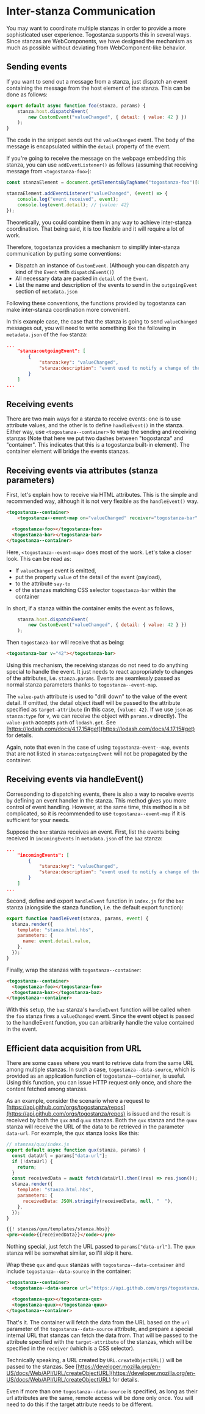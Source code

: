 # Inter-stanza Communication

You may want to coordinate multiple stanzas in order to provide a more sophisticated user experience. Togostanza supports this in several ways. Since stanzas are WebComponents, we have designed the mechanism as much as possible without deviating from WebComponent-like behavior.

## Sending events

If you want to send out a message from a stanza, just dispatch an event containing the message from the host element of the stanza. This can be done as follows:

```javascript
export default async function foo(stanza, params) {
    stanza.host.dispatchEvent(
        new CustomEvent("valueChanged", { detail: { value: 42 } })
    );
}
```

The code in the snippet sends out the `valueChanged` event. The body of the message is encapsulated within the `detail` property of the event.

If you're going to receive the message on the webpage embedding this stanza, you can use `addEventListener()` as follows (assuming that receiving message from `<togostanza-foo>`):

```javascript
const stanzaElement = document.getElementsByTagName("togostanza-foo")[0];

stanzaElement.addEventListener("valueChanged", (event) => {
    console.log("event received", event);
    console.log(event.detail); // {value: 42}
});
```

Theoretically, you could combine them in any way to achieve inter-stanza coordination. That being said, it is too flexible and it will require a lot of work.

Therefore, togostanza provides a mechanism to simplify inter-stanza communication by putting some conventions:

- Dispatch an instance of `CustomEvent`. (Although you can dispatch any kind of the `Event` with `dispatchEvent()`)
- All necessary data are packed in `detail` of the `Event`.
- List the name and description of the events to send in the `outgoingEvent` section of `metadata.json`

Following these conventions, the functions provided by togostanza can make inter-stanza coordination more convenient.

In this example case, the case that the stanza is going to send `valueChanged` messages out, you will need to write something like the following in `metadata.json` of the `foo` stanza:

```json
...
    "stanza:outgoingEvent": [
        {
            "stanza:key": "valueChanged",
            "stanza:description": "event used to notify a change of the value. payload is something like {value: 42}"
        }
    ]
...
```

## Receiving events

There are two main ways for a stanza to receive events: one is to use attribute values, and the other is to define `handleEvent()` in the stanza. Either way, use `<togostanza--container>` to wrap the sending and receiving stanzas (Note that here we put two dashes between "togostanza" and "container". This indicates that this is a togostanza built-in element). The container element will bridge the events stanzas.

## Receiving events via attributes (stanza parameters)

First, let's explain how to receive via HTML attributes. This is the simple and recommended way, although it is not very flexible as the `handleEvent()` way.

```html
<togostanza--container>
	<togostanza--event-map on="valueChanged" receiver="togostanza-bar" value-path="value" target-attribute="v">

  <togostanza-foo></togostanza-foo>
  <togostanza-bar></togostanza-bar>
</togostanza--container>
```

Here, `<togostanza--event-map>` does most of the work. Let's take a closer look. This can be read as:

- If `valueChanged` event is emitted,
- put the property `value` of the detail of the event (payload),
- to the attribute `say-to`
- of the stanzas matching CSS selector `togostanza-bar` within the container

In short, if a stanza within the container emits the event as follows,

```javascript
    stanza.host.dispatchEvent(
        new CustomEvent("valueChanged", { detail: { value: 42 } })
    );
```

Then `togostanza-bar` will receive that as being:

```html
<togostanza-bar v="42"></togostanza-bar>
```

Using this mechanism, the receiving stanzas do not need to do anything special to handle the event. It just needs to react appropriately to changes of the attributes, i.e. `stanza.params`. Events are seamlessly passed as normal stanza parameters thanks to `togostanza--event-map`.

The `value-path` attribute is used to "drill down" to the value of the event detail. If omitted, the detail object itself will be passed to the attribute specified as `target-attribute` (in this case, `{value: 42}`. If we use `json` as `stanza:type` for `v`, we can receive the object with `params.v` directly). The `value-path` accepts `path` of `lodash.get`. See [https://lodash.com/docs/4.17.15#get](https://lodash.com/docs/4.17.15#get) for details.

Again, note that even in the case of using `togostanza-event--map`, events that are not listed in `stanza:outgoingEvent` will not be propagated by the container.

## Receiving events via handleEvent()

Corresponding to dispatching events, there is also a way to receive events by defining an event handler in the stanza. This method gives you more control of event handling. However, at the same time, this method is a bit complicated, so it is recommended to use `togostanza--event-map` if it is sufficient for your needs.

Suppose the `baz` stanza receives an event. First, list the events being received in `incomingEvents` in `metadata.json` of the `baz` stanza:

```json
...
    "incomingEvents": [
        {
            "stanza:key": "valueChanged",
            "stanza:description": "event used to notify a change of the value. payload is something like {value: 42}"
        }
    ]
...
```

Second, define and export `handleEvent` function in `index.js` for the `baz` stanza (alongside the stanza function, i.e. the default export function):

```javascript
export function handleEvent(stanza, params, event) {
  stanza.render({
    template: "stanza.html.hbs",
    parameters: {
      name: event.detail.value,
    },
  });
}
```

Finally, wrap the stanzas with `togostanza--container`:

```html
<togostanza--container>
  <togostanza-foo></togostanza-foo>
  <togostanza-baz></togostanza-baz>
</togostanza--container>
```

With this setup, the `baz` stanza's `handleEvent` function will be called when the `foo` stanza fires a `valueChanged` event. Since the event object is passed to the handleEvent function, you can arbitrarily handle the value contained in the event.

## Efficient data acquisition from URL

There are some cases where you want to retrieve data from the same URL among multiple stanzas. In such a case, `togostanza--data-source`, which is provided as an application function of togostanza--container, is useful. Using this function, you can issue HTTP request only once, and share the content fetched among stanzas.

As an example, consider the scenario where a request to [https://api.github.com/orgs/togostanza/repos](https://api.github.com/orgs/togostanza/repos) is issued and the result is received by both the `qux` and `quux` stanzas. Both the `qux` stanza and the `quux` stanza will receive the URL of the data to be retrieved in the parameter `data-url`. For example, the qux stanza looks like this:

```javascript
// stanzas/qux/index.js
export default async function qux(stanza, params) {
  const dataUrl = params["data-url"];
  if (!dataUrl) {
    return;
  }
  const receivedData = await fetch(dataUrl).then((res) => res.json());
  stanza.render({
    template: "stanza.html.hbs",
    parameters: {
      receivedData: JSON.stringify(receivedData, null, "  "),
    },
  });
}
```

```html
{{! stanzas/qux/templates/stanza.hbs}}
<pre><code>{{receivedData}}</code></pre>
```

Nothing special, just fetch the URL passed to `params["data-url"]`. The `quux` stanza will be somewhat similar, so I'll skip it here.

Wrap these `qux` and `quux` stanzas with `togostanza--data-container` and include `togostanza--data-source` in the container:

```html
<togostanza--container>
  <togostanza--data-source url="https://api.github.com/orgs/togostanza/repos" receiver="togostanza-qux, togostanza-quux" target-attribute="data-url" />

  <togostanza-qux></togostanza-qux>
  <togostanza-quux></togostanza-quux>
</togostanza--container>
```

That's it. The container will fetch the data from the URL based on the `url` parameter of the `togostanza--data-source` attribute, and prepare a special internal URL that stanzas can fetch the data from. That will be passed to the attribute specified with the `target-attribute` of the stanzas, which will be specified in the `receiver` (which is a CSS selector).

Technically speaking, a URL created by `URL.createObjectURL()` will be passed to the stanzas. See [https://developer.mozilla.org/en-US/docs/Web/API/URL/createObjectURL](https://developer.mozilla.org/en-US/docs/Web/API/URL/createObjectURL) for details.

Even if more than one `togostanza--data-source` is specified, as long as their url attributes are the same, remote access will be done only once. You will need to do this if the target attribute needs to be different.
